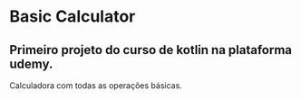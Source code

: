 # Basic Calculator
Primeiro projeto do curso de kotlin na plataforma udemy.
------------------
Calculadora com todas as operações básicas.
